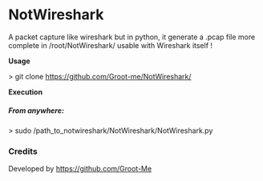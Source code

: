 # NotWireshark

A packet capture like wireshark but in python, it generate a .pcap file more complete in /root/NotWireshark/ usable with Wireshark itself !

**Usage**

\> git clone https://github.com/Groot-me/NotWireshark/

**Execution**

##### From anywhere:

\> sudo /path_to_notwireshark/NotWireshark/NotWireshark.py

### Credits
Developed by https://github.com/Groot-Me
